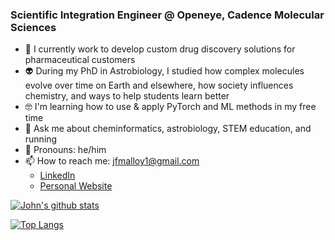 ### Scientific Integration Engineer @ Openeye, Cadence Molecular Sciences
- 👔 I currently work to develop custom drug discovery solutions for pharmaceutical customers
- 👽 During my PhD in Astrobiology, I studied how complex molecules evolve over time on Earth and elsewhere, how society influences chemistry, and ways to help students learn better 
- 🤓 I'm learning how to use & apply PyTorch and ML methods in my free time
- 💬 Ask me about cheminformatics, astrobiology, STEM education, and running
- :blue_heart: Pronouns: he/him
- 📫 How to reach me: jfmalloy1@gmail.com
  - [LinkedIn](https://www.linkedin.com/in/john-malloy-a72a519a/)
  - [Personal Website](https://john-malloy.jimdosite.com/)
 
[![John's github stats](https://github-readme-stats.vercel.app/api?username=jfmalloy1&count_private=true&show_icons=true&theme=radical&hide_rank=false)](https://github.com/anuraghazra/github-readme-stats)

[![Top Langs](https://github-readme-stats.vercel.app/api/top-langs/?username=jfmalloy1&hide=jupyter%20notebook)](https://github.com/anuraghazra/github-readme-stats)

